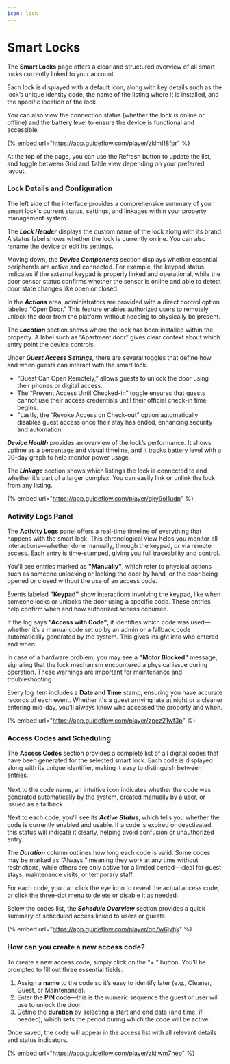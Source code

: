 ```yaml
---
icon: lock
---
```


# Smart Locks

The **Smart Locks** page offers a clear and structured overview of all smart locks currently linked to your account.

Each lock is displayed with a default icon, along with key details such as the lock’s unique identity code, the name of the listing where it is installed, and the specific location of the lock&#x20;

You can also view the connection status (whether the lock is online or offline) and the battery level to ensure the device is functional and accessible.

{% embed url="https://app.guideflow.com/player/zklml18for" %}

At the top of the page, you can use the Refresh button to update the list, and toggle between Grid and Table view depending on your preferred layout.

### Lock Details and Configuration

The left side of the interface provides a comprehensive summary of your smart lock's current status, settings, and linkages within your property management system.

The _**Lock Header**_ displays the custom name of the lock along with its brand. A status label shows whether the lock is currently online. You can also rename the device or edit its settings.

Moving down, the _**Device Components**_ section displays whether essential peripherals are active and connected. For example, the keypad status indicates if the external keypad is properly linked and operational, while the door sensor status confirms whether the sensor is online and able to detect door state changes like open or closed.

In the _**Actions**_ area, administrators are provided with a direct control option labeled “Open Door.” This feature enables authorized users to remotely unlock the door from the platform without needing to physically be present.

The _**Location**_ section shows where the lock has been installed within the property. A label such as “Apartment door” gives clear context about which entry point the device controls.&#x20;

Under _**Guest Access Settings**,_ there are several toggles that define how and when guests can interact with the smart lock.

* “Guest Can Open Remotely,” allows guests to unlock the door using their phones or digital access.&#x20;
* The “Prevent Access Until Checked-in” toggle ensures that guests cannot use their access credentials until their official check-in time begins.
* "Lastly, the “Revoke Access on Check-out” option automatically disables guest access once their stay has ended, enhancing security and automation.

_**Device Health**_ provides an overview of the lock’s performance. It shows uptime as a percentage and visual timeline, and it tracks battery level with a 30-day graph to help monitor power usage.

The _**Linkage**_ section shows which listings the lock is connected to and whether it’s part of a larger complex. You can easily link or unlink the lock from any listing.

{% embed url="https://app.guideflow.com/player/gky9ol1udp" %}

### Activity Logs Panel&#x20;

The **Activity Logs** panel offers a real-time timeline of everything that happens with the smart lock. This chronological view helps you monitor all interactions—whether done manually, through the keypad, or via remote access. Each entry is time-stamped, giving you full traceability and control.

You’ll see entries marked as **"Manually"**, which refer to physical actions such as someone unlocking or locking the door by hand, or the door being opened or closed without the use of an access code.

Events labeled **"Keypad"** show interactions involving the keypad, like when someone locks or unlocks the door using a specific code. These entries help confirm when and how authorized access occurred.

If the log says **"Access with Code"**, it identifies which code was used—whether it’s a manual code set up by an admin or a fallback code automatically generated by the system. This gives insight into who entered and when.

In case of a hardware problem, you may see a **"Motor Blocked"** message, signaling that the lock mechanism encountered a physical issue during operation. These warnings are important for maintenance and troubleshooting.

Every log item includes a **Date and Time** stamp, ensuring you have accurate records of each event. Whether it's a guest arriving late at night or a cleaner entering mid-day, you’ll always know who accessed the property and when.

{% embed url="https://app.guideflow.com/player/zpez21wf3p" %}

### Access Codes and Scheduling

The **Access Codes** section provides a complete list of all digital codes that have been generated for the selected smart lock. Each code is displayed along with its unique identifier, making it easy to distinguish between entries. \
\
Next to the code name, an intuitive icon indicates whether the code was generated automatically by the system, created manually by a user, or issued as a fallback.

Next to each code, you'll see its _**Active Status**_, which tells you whether the code is currently enabled and usable. If a code is expired or deactivated, this status will indicate it clearly, helping avoid confusion or unauthorized entry.

The _**Duration**_ column outlines how long each code is valid. Some codes may be marked as “Always,” meaning they work at any time without restrictions, while others are only active for a limited period—ideal for guest stays, maintenance visits, or temporary staff.

For each code, you can click the eye icon to reveal the actual access code, or click the three-dot menu to delete or disable it as needed.

Below the codes list, the _**Schedule Overview**_ section provides a quick summary of scheduled access linked to users or guests.

{% embed url="https://app.guideflow.com/player/qp7w6jvtjk" %}

### How can you create a new access code?

To create a new access code, simply click on the “+ ” button. You’ll be prompted to fill out three essential fields:&#x20;

1. Assign a **name** to the code so it’s easy to identify later (e.g., Cleaner, Guest, or Maintenance).&#x20;
2. Enter the **PIN code**—this is the numeric sequence the guest or user will use to unlock the door.&#x20;
3. Define the **duration** by selecting a start and end date (and time, if needed), which sets the period during which the code will be active.

Once saved, the code will appear in the access list with all relevant details and status indicators.

{% embed url="https://app.guideflow.com/player/zkjlwm7hep" %}
